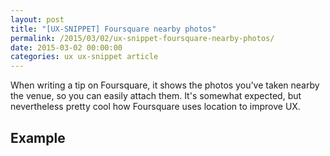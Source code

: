 ```yaml
---
layout: post
title: "[UX-SNIPPET] Foursquare nearby photos"
permalink: /2015/03/02/ux-snippet-foursquare-nearby-photos/
date: 2015-03-02 00:00:00
categories: ux ux-snippet article
---
```


When writing a tip on Foursquare, it shows the photos you've taken nearby the venue, so you can easily attach them.
It's somewhat expected, but nevertheless pretty cool how Foursquare uses location to improve UX.

## Example

<amp-img
  src="https://image.jimcdn.com/app/cms/image/transf/dimension=437x10000:format=jpg/path/se42d1516dcb4082b/image/i702224781910568b/version/1425329100/image.jpg"
  width="437"
  height="777">
</amp-img>
